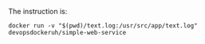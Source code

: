 The instruction is:

```
docker run -v "$(pwd)/text.log:/usr/src/app/text.log" devopsdockeruh/simple-web-service
```